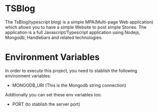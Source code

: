 # TSBlog
The TsBlog(typescript blog) is a simple MPA(Multi-page Web application) which allows you to have a simple Website to post simple Stories.
The application is a full Javascript/Typescript application using Nodejs, Mongodb, Handlebars and related technologies.

# Environment Variables
In order to execute this project, you need to stablish the following environment variables:
- MONGODB_URI (This is the Mongodb string connection)

Addtionally you can set these env variables too.
- PORT (to stablish the server port)
